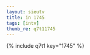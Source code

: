 ```yaml
--- 
layout: sieutv
title: in 1745
tags: [intv]
thumb_re: q7t11745
---
```

{% include q7t1 key="1745" %} 
